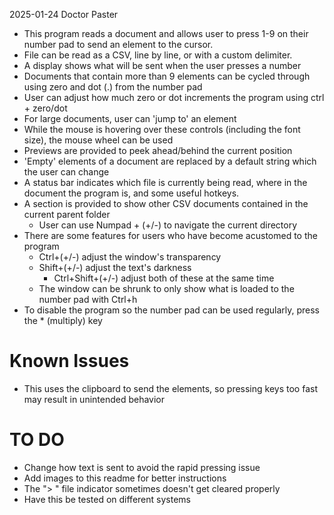 2025-01-24
Doctor Paster

- This program reads a document and allows user to press 1-9 on their number pad to send an element to the cursor.
- File can be read as a CSV, line by line, or with a custom delimiter. 
- A display shows what will be sent when the user presses a number
- Documents that contain more than 9 elements can be cycled through using zero and dot (.) from the number pad
- User can adjust how much zero or dot increments the program using ctrl + zero/dot
- For large documents, user can 'jump to' an element
- While the mouse is hovering over these controls (including the font size), the mouse wheel can be used
- Previews are provided to peek ahead/behind the current position
- 'Empty' elements of a document are replaced by a default string which the user can change
- A status bar indicates which file is currently being read, where in the document the program is, and some useful hotkeys.
- A section is provided to show other CSV documents contained in the current parent folder
  - User can use Numpad + (+/-) to navigate the current directory
- There are some features for users who have become acustomed to the program
  - Ctrl+(+/-) adjust the window's transparency
  - Shift+(+/-) adjust the text's darkness
    - Ctrl+Shift+(+/-) adjust both of these at the same time
  - The window can be shrunk to only show what is loaded to the number pad with Ctrl+h
- To disable the program so the number pad can be used regularly, press the * (multiply) key

# Known Issues
- This uses the clipboard to send the elements, so pressing keys too fast may result in unintended behavior
  
# TO DO
- Change how text is sent to avoid the rapid pressing issue
- Add images to this readme for better instructions
- The "> " file indicator sometimes doesn't get cleared properly
- Have this be tested on different systems


